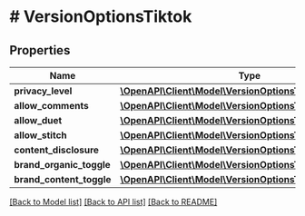 # # VersionOptionsTiktok

## Properties

Name | Type | Description | Notes
------------ | ------------- | ------------- | -------------
**privacy_level** | [**\OpenAPI\Client\Model\VersionOptionsTiktokPrivacyLevel**](VersionOptionsTiktokPrivacyLevel.md) |  | [optional]
**allow_comments** | [**\OpenAPI\Client\Model\VersionOptionsTiktokPrivacyLevel**](VersionOptionsTiktokPrivacyLevel.md) |  | [optional]
**allow_duet** | [**\OpenAPI\Client\Model\VersionOptionsTiktokPrivacyLevel**](VersionOptionsTiktokPrivacyLevel.md) |  | [optional]
**allow_stitch** | [**\OpenAPI\Client\Model\VersionOptionsTiktokPrivacyLevel**](VersionOptionsTiktokPrivacyLevel.md) |  | [optional]
**content_disclosure** | [**\OpenAPI\Client\Model\VersionOptionsTiktokPrivacyLevel**](VersionOptionsTiktokPrivacyLevel.md) |  | [optional]
**brand_organic_toggle** | [**\OpenAPI\Client\Model\VersionOptionsTiktokPrivacyLevel**](VersionOptionsTiktokPrivacyLevel.md) |  | [optional]
**brand_content_toggle** | [**\OpenAPI\Client\Model\VersionOptionsTiktokPrivacyLevel**](VersionOptionsTiktokPrivacyLevel.md) |  | [optional]

[[Back to Model list]](../../README.md#models) [[Back to API list]](../../README.md#endpoints) [[Back to README]](../../README.md)
